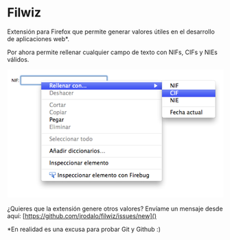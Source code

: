 # Filwiz
Extensión para Firefox que permite generar valores útiles en el desarrollo de aplicaciones web*.

Por ahora permite rellenar cualquier campo de texto con NIFs, CIFs y NIEs válidos.


![Filwiz-screenshot](https://github.com/jrodalo/filwiz/raw/master/filwiz-screenshot.png)

¿Quieres que la extensión genere otros valores? Envíame un mensaje desde aquí: [https://github.com/jrodalo/filwiz/issues/new]()

*En realidad es una excusa para probar Git y Github :)
